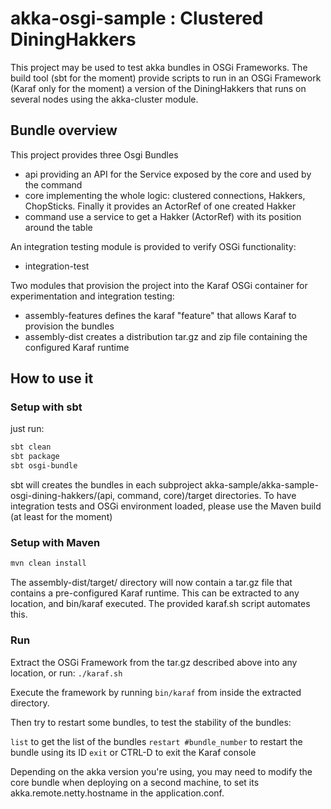 akka-osgi-sample   :  Clustered DiningHakkers
================
This project may be used to test akka bundles in OSGi Frameworks. The build tool (sbt for the moment) provide scripts to run in an OSGi Framework (Karaf only for the moment) a version of the DiningHakkers that runs on several nodes using the akka-cluster module.

## Bundle overview

This project provides three Osgi Bundles
 - api  providing an API for the Service exposed by the core and used by the command
 - core  implementing the whole logic: clustered connections, Hakkers, ChopSticks. Finally it provides an ActorRef of one created Hakker
 - command use a service to get a Hakker (ActorRef) with its position around the table

An integration testing module is provided to verify OSGi functionality:
 - integration-test

Two modules that provision the project into the Karaf OSGi container for experimentation and integration testing:
 - assembly-features  defines the karaf "feature" that allows Karaf to provision the bundles
 - assembly-dist  creates a distribution tar.gz and zip file containing the configured Karaf runtime

## How to use it

### Setup with sbt
just run:
```bash
sbt clean
sbt package
sbt osgi-bundle
```
sbt will creates the bundles in each subproject akka-sample/akka-sample-osgi-dining-hakkers/(api, command, core)/target directories. To have integration tests and OSGi environment loaded, please use the Maven build (at least for the moment)
### Setup with Maven
```bash
mvn clean install
```

The assembly-dist/target/ directory will now contain a tar.gz file that contains a pre-configured Karaf runtime.
This can be extracted to any location, and bin/karaf executed. The provided karaf.sh script automates this.

### Run
Extract the OSGi Framework from the tar.gz described above into any location, or run:
``./karaf.sh``

Execute the framework by running  ``bin/karaf`` from inside the extracted directory.

Then try to restart some bundles, to test the stability of the bundles:

``list`` to get the list of the bundles
``restart #bundle_number`` to restart the bundle using its ID
``exit`` or CTRL-D to exit the Karaf console

Depending on the akka version you're using, you may need to modify the core bundle when deploying on a second machine, to set its akka.remote.netty.hostname in the application.conf.
